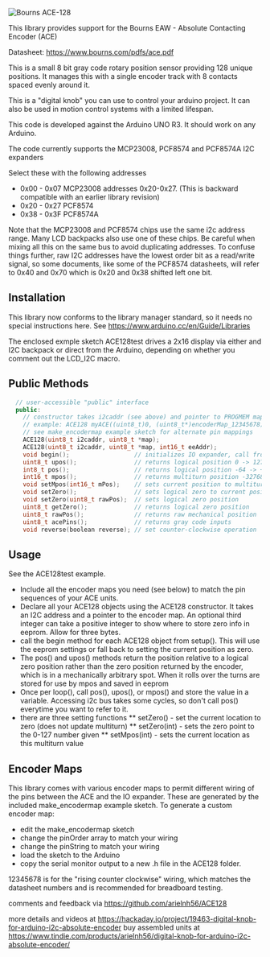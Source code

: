 ![Bourns ACE-128](http://www.bourns.com/images/Products/encoders/dataprodline_sensors_controls_enc_contact.jpg)

This library provides support for the Bourns EAW - Absolute Contacting Encoder (ACE) 

Datasheet: https://www.bourns.com/pdfs/ace.pdf

This is a small 8 bit gray code rotary position sensor providing 128 unique positions. It manages this with a single encoder track with 8 contacts spaced evenly around it.  

This is a "digital knob" you can use to control your arduino project. It can
also be used in motion control systems with a limited lifespan.

This code is developed against the Arduino UNO R3. It should work on any Arduino. 

The code currently supports the MCP23008, PCF8574 and PCF8574A I2C expanders

Select these with the following addresses

* 0x00 - 0x07 MCP23008 addresses 0x20-0x27. (This is backward compatible with an earlier library revision)
* 0x20 - 0x27 PCF8574
* 0x38 - 0x3F PCF8574A

Note that the MCP23008 and PCF8574 chips use the same i2c address range. Many LCD backpacks also use one of these chips. Be careful when mixing all this on the same bus to avoid duplicating addresses. To confuse things further, raw I2C addresses have the lowest order bit as a read/write signal, so some documents, like some of the PCF8574 datasheets, will refer to 0x40 and 0x70 which is 0x20 and 0x38 shifted left one bit.

Installation
--------------------------------------------------------------------------------

This library now conforms to the library manager standard, so it needs no special instructions here.
See https://www.arduino.cc/en/Guide/Libraries

The enclosed exmple sketch ACE128test drives a 2x16 display via either and I2C backpack or direct from the Arduino, depending on whether 
you comment out the LCD_I2C macro.

Public Methods
--------------------------------------------------------------------------------
```c++
  // user-accessible "public" interface
  public:
    // constructor takes i2caddr (see above) and pointer to PROGMEM map table
    // example: ACE128 myACE((uint8_t)0, (uint8_t*)encoderMap_12345678);
    // see make_encodermap example sketch for alternate pin mappings 
    ACE128(uint8_t i2caddr, uint8_t *map);
    ACE128(uint8_t i2caddr, uint8_t *map, int16_t eeAddr);
    void begin();                  // initializes IO expander, call from setup()
    uint8_t upos();                // returns logical position 0 -> 127
    int8_t pos();                  // returns logical position -64 -> +63
    int16_t mpos();                // returns multiturn position -32768 -> +32767
    void setMpos(int16_t mPos);    // sets current position to multiturn value - also changes zero
    void setZero();                // sets logical zero to current position
    void setZero(uint8_t rawPos);  // sets logical zero position
    uint8_t getZero();             // returns logical zero position
    uint8_t rawPos();              // returns raw mechanical position
    uint8_t acePins();             // returns gray code inputs
    void reverse(boolean reverse); // set counter-clockwise operation
```

Usage
--------------------------------------------------------------------------------
See the ACE128test example. 
* Include all the encoder maps you need (see below) to match the pin sequences
of your ACE units. 
* Declare all your ACE128 objects using the ACE128 constructor. It takes an I2C address and a pointer to the encoder map.
    An optional third integer can take a positive integer to show where to store zero info in eeprom. Allow for three bytes.
* call the begin method for each ACE128 object from setup(). This will use the eeprom settings or fall back to setting the current position as zero.
* The pos() and upos() methods return the position relative to a logical zero
position rather than the zero position returned by the encoder, which is in a
mechanically arbitrary spot. When it rolls over the turns are stored for use by mpos and saved in eeprom
* Once per loop(), call pos(), upos(), or mpos() and store the value in a variable. Accessing i2c bus takes some cycles, so don't call pos() everytime you want to
refer to it. 
* there are three setting functions
** setZero()   - set the current location to zero (does not update multiturn)
** setZero(int)   -  sets the zero point to the 0-127 number given
** setMpos(int)    - sets the current location as this multiturn value

Encoder Maps
--------------------------------------------------------------------------------

This library comes with various encoder maps to permit different wiring of the pins
between the ACE and the IO expander. These are generated by the included make_encodermap example sketch. To generate a custom encoder map:
* edit the make_encodermap sketch
* change the pinOrder array to match your wiring
* change the pinString to match your wiring
* load the sketch to the Arduino
* copy the serial monitor output to a new .h file in the ACE128 folder.  

12345678 is for the "rising counter clockwise" wiring, which matches the datasheet
numbers and is recommended for breadboard testing. 

comments and feedback via https://github.com/arielnh56/ACE128

more details and videos at https://hackaday.io/project/19463-digital-knob-for-arduino-i2c-absolute-encoder
buy assembled units at https://www.tindie.com/products/arielnh56/digital-knob-for-arduino-i2c-absolute-encoder/

